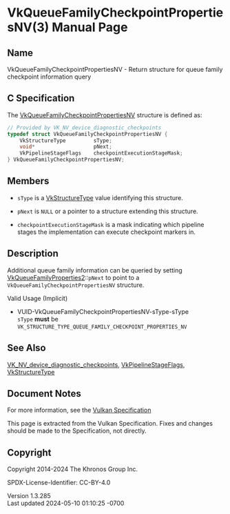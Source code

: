 # VkQueueFamilyCheckpointPropertiesNV(3) Manual Page

## Name

VkQueueFamilyCheckpointPropertiesNV - Return structure for queue family
checkpoint information query



## <a href="#_c_specification" class="anchor"></a>C Specification

The
[VkQueueFamilyCheckpointPropertiesNV](https://registry.khronos.org/vulkan/specs/1.3-extensions/man/html/VkQueueFamilyCheckpointPropertiesNV.html)
structure is defined as:

``` c
// Provided by VK_NV_device_diagnostic_checkpoints
typedef struct VkQueueFamilyCheckpointPropertiesNV {
    VkStructureType         sType;
    void*                   pNext;
    VkPipelineStageFlags    checkpointExecutionStageMask;
} VkQueueFamilyCheckpointPropertiesNV;
```

## <a href="#_members" class="anchor"></a>Members

- `sType` is a [VkStructureType](https://registry.khronos.org/vulkan/specs/1.3-extensions/man/html/VkStructureType.html) value identifying
  this structure.

- `pNext` is `NULL` or a pointer to a structure extending this
  structure.

- `checkpointExecutionStageMask` is a mask indicating which pipeline
  stages the implementation can execute checkpoint markers in.

## <a href="#_description" class="anchor"></a>Description

Additional queue family information can be queried by setting
[VkQueueFamilyProperties2](https://registry.khronos.org/vulkan/specs/1.3-extensions/man/html/VkQueueFamilyProperties2.html)::`pNext` to
point to a `VkQueueFamilyCheckpointPropertiesNV` structure.

Valid Usage (Implicit)

- <a href="#VUID-VkQueueFamilyCheckpointPropertiesNV-sType-sType"
  id="VUID-VkQueueFamilyCheckpointPropertiesNV-sType-sType"></a>
  VUID-VkQueueFamilyCheckpointPropertiesNV-sType-sType  
  `sType` **must** be
  `VK_STRUCTURE_TYPE_QUEUE_FAMILY_CHECKPOINT_PROPERTIES_NV`

## <a href="#_see_also" class="anchor"></a>See Also

[VK_NV_device_diagnostic_checkpoints](https://registry.khronos.org/vulkan/specs/1.3-extensions/man/html/VK_NV_device_diagnostic_checkpoints.html),
[VkPipelineStageFlags](https://registry.khronos.org/vulkan/specs/1.3-extensions/man/html/VkPipelineStageFlags.html),
[VkStructureType](https://registry.khronos.org/vulkan/specs/1.3-extensions/man/html/VkStructureType.html)

## <a href="#_document_notes" class="anchor"></a>Document Notes

For more information, see the <a
href="https://registry.khronos.org/vulkan/specs/1.3-extensions/html/vkspec.html#VkQueueFamilyCheckpointPropertiesNV"
target="_blank" rel="noopener">Vulkan Specification</a>

This page is extracted from the Vulkan Specification. Fixes and changes
should be made to the Specification, not directly.

## <a href="#_copyright" class="anchor"></a>Copyright

Copyright 2014-2024 The Khronos Group Inc.

SPDX-License-Identifier: CC-BY-4.0

Version 1.3.285  
Last updated 2024-05-10 01:10:25 -0700
